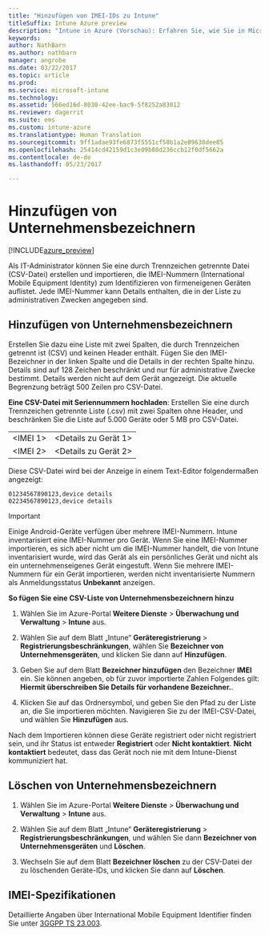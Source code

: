 ```yaml
---
title: "Hinzufügen von IMEI-IDs zu Intune"
titleSuffix: Intune Azure preview
description: "Intune in Azure (Vorschau): Erfahren Sie, wie Sie in Microsoft Intune Unternehmensbezeichner (IMEI-Nummern) hinzufügen. "
keywords: 
author: NathBarn
ms.author: nathbarn
manager: angrobe
ms.date: 03/22/2017
ms.topic: article
ms.prod: 
ms.service: microsoft-intune
ms.technology: 
ms.assetid: 566ed16d-8030-42ee-bac9-5f8252a83012
ms.reviewer: dagerrit
ms.suite: ems
ms.custom: intune-azure
ms.translationtype: Human Translation
ms.sourcegitcommit: 9ff1adae93fe6873f5551cf58b1a2e89638dee85
ms.openlocfilehash: 25414cd42159d1c3e09b80d236ccb12f0df5662a
ms.contentlocale: de-de
ms.lasthandoff: 05/23/2017

---
```


# <a name="add-corporate-identifiers"></a>Hinzufügen von Unternehmensbezeichnern

[!INCLUDE[azure_preview](./includes/azure_preview.md)]

Als IT-Administrator können Sie eine durch Trennzeichen getrennte Datei (CSV-Datei) erstellen und importieren, die IMEI-Nummern (International Mobile Equipment Identity) zum Identifizieren von firmeneigenen Geräten auflistet. Jede IMEI-Nummer kann Details enthalten, die in der Liste zu administrativen Zwecken angegeben sind.

<!-- When you upload serial numbers for company-owned iOS devices, they must be paired with a corporate enrollment profile. Devices must then be enrolled using either Apple’s device enrollment program (DEP) or Apple Configurator to have them appear as company-owned. -->

## <a name="add-corporate-identifiers"></a>Hinzufügen von Unternehmensbezeichnern
Erstellen Sie dazu eine Liste mit zwei Spalten, die durch Trennzeichen getrennt ist (CSV) und keinen Header enthält. Fügen Sie den IMEI-Bezeichner in der linken Spalte und die Details in der rechten Spalte hinzu. Details sind auf 128 Zeichen beschränkt und nur für administrative Zwecke bestimmt. Details werden nicht auf dem Gerät angezeigt. Die aktuelle Begrenzung beträgt 500 Zeilen pro CSV-Datei.

**Eine CSV-Datei mit Seriennummern hochladen**: Erstellen Sie eine durch Trennzeichen getrennte Liste (.csv) mit zwei Spalten ohne Header, und beschränken Sie die Liste auf 5.000 Geräte oder 5 MB pro CSV-Datei. 

|||
|-|-|
|&lt;IMEI 1&gt;|&lt;Details zu Gerät 1&gt;|
|&lt;IMEI 2&gt;|&lt;Details zu Gerät 2&gt;|

Diese CSV-Datei wird bei der Anzeige in einem Text-Editor folgendermaßen angezeigt:

```
01234567890123,device details
02234567890123,device details
```


> [!IMPORTANT]
> Einige Android-Geräte verfügen über mehrere IMEI-Nummern. Intune inventarisiert eine IMEI-Nummer pro Gerät. Wenn Sie eine IMEI-Nummer importieren, es sich aber nicht um die IMEI-Nummer handelt, die von Intune inventarisiert wurde, wird das Gerät als ein persönliches Gerät und nicht als ein unternehmenseigenes Gerät eingestuft. Wenn Sie mehrere IMEI-Nummern für ein Gerät importieren, werden nicht inventarisierte Nummern als Anmeldungsstatus **Unbekannt** anzeigen.

**So fügen Sie eine CSV-Liste von Unternehmensbezeichnern hinzu**

1. Wählen Sie im Azure-Portal **Weitere Dienste** > **Überwachung und Verwaltung** > **Intune** aus.

2. Wählen Sie auf dem Blatt „Intune“ **Geräteregistrierung**  >  **Registrierungsbeschränkungen**, wählen Sie **Bezeichner von Unternehmensgeräten**, und klicken Sie dann auf **Hinzufügen**.

3. Geben Sie auf dem Blatt **Bezeichner hinzufügen** den Bezeichner **IMEI** ein. Sie können angeben, ob für zuvor importierte Zahlen Folgendes gilt: **Hiermit überschreiben Sie Details für vorhandene Bezeichner.**.  

4. Klicken Sie auf das Ordnersymbol, und geben Sie den Pfad zu der Liste an, die Sie importieren möchten. Navigieren Sie zu der IMEI-CSV-Datei, und wählen Sie **Hinzufügen** aus.

Nach dem Importieren können diese Geräte registriert oder nicht registriert sein, und ihr Status ist entweder **Registriert** oder **Nicht kontaktiert**. **Nicht kontaktiert** bedeutet, dass das Gerät noch nie mit dem Intune-Dienst kommuniziert hat.

## <a name="delete--corporate-identifiers"></a>Löschen von Unternehmensbezeichnern

1. Wählen Sie im Azure-Portal **Weitere Dienste** > **Überwachung und Verwaltung** > **Intune** aus.

2. Wählen Sie auf dem Blatt „Intune“ **Geräteregistrierung**  >  **Registrierungsbeschränkungen**, und wählen Sie dann **Bezeichner von Unternehmensgeräten** und **Löschen**.

3. Wechseln Sie auf dem Blatt **Bezeichner löschen** zu der CSV-Datei der zu löschenden Geräte-IDs, und klicken Sie dann auf **Löschen**.

## <a name="imei-specifications"></a>IMEI-Spezifikationen
Detaillierte Angaben über International Mobile Equipment Identifier finden Sie unter [3GGPP TS 23.003](https://portal.3gpp.org/desktopmodules/Specifications/SpecificationDetails.aspx?specificationId=729).

